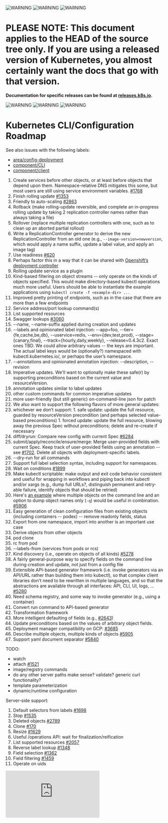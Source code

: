<!-- BEGIN MUNGE: UNVERSIONED_WARNING -->

<!-- BEGIN STRIP_FOR_RELEASE -->

![WARNING](http://kubernetes.io/img/warning.png)
![WARNING](http://kubernetes.io/img/warning.png)
![WARNING](http://kubernetes.io/img/warning.png)

<h1>PLEASE NOTE: This document applies to the HEAD of the source
tree only. If you are using a released version of Kubernetes, you almost
certainly want the docs that go with that version.</h1>

<strong>Documentation for specific releases can be found at
[releases.k8s.io](http://releases.k8s.io).</strong>

![WARNING](http://kubernetes.io/img/warning.png)
![WARNING](http://kubernetes.io/img/warning.png)
![WARNING](http://kubernetes.io/img/warning.png)

<!-- END STRIP_FOR_RELEASE -->

<!-- END MUNGE: UNVERSIONED_WARNING -->
# Kubernetes CLI/Configuration Roadmap

See also issues with the following labels:
* [area/config-deployment](https://github.com/GoogleCloudPlatform/kubernetes/labels/area%2Fconfig-deployment)
* [component/CLI](https://github.com/GoogleCloudPlatform/kubernetes/labels/component%2FCLI)
* [component/client](https://github.com/GoogleCloudPlatform/kubernetes/labels/component%2Fclient)

1. Create services before other objects, or at least before objects that depend upon them. Namespace-relative DNS mitigates this some, but most users are still using service environment variables. [#1768](https://github.com/GoogleCloudPlatform/kubernetes/issues/1768)
1. Finish rolling update [#1353](https://github.com/GoogleCloudPlatform/kubernetes/issues/1353)
  1. Friendly to auto-scaling [#2863](https://github.com/GoogleCloudPlatform/kubernetes/pull/2863#issuecomment-69701562)
  1. Rollback (make rolling-update reversible, and complete an in-progress rolling update by taking 2 replication controller names rather than always taking a file)
  1. Rollover (replace multiple replication controllers with one, such as to clean up an aborted partial rollout)
  1. Write a ReplicationController generator to derive the new ReplicationController from an old one (e.g., `--image-version=newversion`, which would apply a name suffix, update a label value, and apply an image tag)
  1. Use readiness [#620](https://github.com/GoogleCloudPlatform/kubernetes/issues/620)
  1. Perhaps factor this in a way that it can be shared with [Openshift’s deployment controller](https://github.com/GoogleCloudPlatform/kubernetes/issues/1743) 
  1. Rolling update service as a plugin
1. Kind-based filtering on object streams -- only operate on the kinds of objects specified. This would make directory-based kubectl operations much more useful. Users should be able to instantiate the example applications using `kubectl create -f <example-dir> ...`
1. Improved pretty printing of endpoints, such as in the case that there are more than a few endpoints
1. Service address/port lookup command(s)
1. List supported resources
1. Swagger lookups [#3060](https://github.com/GoogleCloudPlatform/kubernetes/issues/3060)
1. --name, --name-suffix applied during creation and updates
1. --labels and opinionated label injection: --app=foo, --tier={fe,cache,be,db}, --uservice=redis, --env={dev,test,prod}, --stage={canary,final}, --track={hourly,daily,weekly}, --release=0.4.3c2. Exact ones TBD. We could allow arbitrary values -- the keys are important. The actual label keys would be (optionally?) namespaced with kubectl.kubernetes.io/, or perhaps the user’s namespace.
1. --annotations and opinionated annotation injection: --description, --revision
1. Imperative updates. We'll want to optionally make these safe(r) by supporting preconditions based on the current value and resourceVersion.
  1. annotation updates similar to label updates
  1. other custom commands for common imperative updates
  1. more user-friendly (but still generic) on-command-line json for patch
1. We also want to support the following flavors of more general updates:
  1. whichever we don’t support:
    1. safe update: update the full resource, guarded by resourceVersion precondition (and perhaps selected value-based preconditions)
    1. forced update: update the full resource, blowing away the previous Spec without preconditions; delete and re-create if necessary
  1. diff/dryrun: Compare new config with current Spec [#6284](https://github.com/GoogleCloudPlatform/kubernetes/issues/6284)
  1. submit/apply/reconcile/ensure/merge: Merge user-provided fields with current Spec. Keep track of user-provided fields using an annotation -- see [#1702](https://github.com/GoogleCloudPlatform/kubernetes/issues/1702). Delete all objects with deployment-specific labels.
1. --dry-run for all commands
1. Support full label selection syntax, including support for namespaces.
1. Wait on conditions [#1899](https://github.com/GoogleCloudPlatform/kubernetes/issues/1899)
1. Make kubectl scriptable: make output and exit code behavior consistent and useful for wrapping in workflows and piping back into kubectl and/or xargs (e.g., dump full URLs?, distinguish permanent and retry-able failure, identify objects that should be retried)
  1. Here's [an example](http://techoverflow.net/blog/2013/10/22/docker-remove-all-images-and-containers/) where multiple objects on the command line and an option to dump object names only (`-q`) would be useful in combination. [#5906](https://github.com/GoogleCloudPlatform/kubernetes/issues/5906)
1. Easy generation of clean configuration files from existing objects (including containers -- podex) -- remove readonly fields, status
  1. Export from one namespace, import into another is an important use case
1. Derive objects from other objects
  1. pod clone
  1. rc from pod
  1. --labels-from (services from pods or rcs)
1. Kind discovery (i.e., operate on objects of all kinds) [#5278](https://github.com/GoogleCloudPlatform/kubernetes/issues/5278)
1. A fairly general-purpose way to specify fields on the command line during creation and update, not just from a config file
1. Extensible API-based generator framework (i.e. invoke generators via an API/URL rather than building them into kubectl), so that complex client libraries don’t need to be rewritten in multiple languages, and so that the abstractions are available through all interfaces: API, CLI, UI, logs, ... [#5280](https://github.com/GoogleCloudPlatform/kubernetes/issues/5280)
  1. Need schema registry, and some way to invoke generator (e.g., using a container)
  1. Convert run command to API-based generator
1. Transformation framework
  1. More intelligent defaulting of fields (e.g., [#2643](https://github.com/GoogleCloudPlatform/kubernetes/issues/2643))
1. Update preconditions based on the values of arbitrary object fields. 
1. Deployment manager compatibility on GCP: [#3685](https://github.com/GoogleCloudPlatform/kubernetes/issues/3685)
1. Describe multiple objects, multiple kinds of objects [#5905](https://github.com/GoogleCloudPlatform/kubernetes/issues/5905)
1. Support yaml document separator [#5840](https://github.com/GoogleCloudPlatform/kubernetes/issues/5840)

TODO: 
* watch
* attach [#1521](https://github.com/GoogleCloudPlatform/kubernetes/issues/1521)
* image/registry commands
* do any other server paths make sense? validate? generic curl functionality?
* template parameterization
* dynamic/runtime configuration

Server-side support:

1. Default selectors from labels [#1698](https://github.com/GoogleCloudPlatform/kubernetes/issues/1698#issuecomment-71048278)
1. Stop [#1535](https://github.com/GoogleCloudPlatform/kubernetes/issues/1535)
1. Deleted objects [#2789](https://github.com/GoogleCloudPlatform/kubernetes/issues/2789)
1. Clone [#170](https://github.com/GoogleCloudPlatform/kubernetes/issues/170)
1. Resize [#1629](https://github.com/GoogleCloudPlatform/kubernetes/issues/1629)
1. Useful /operations API: wait for finalization/reification
1. List supported resources [#2057](https://github.com/GoogleCloudPlatform/kubernetes/issues/2057)
1. Reverse label lookup [#1348](https://github.com/GoogleCloudPlatform/kubernetes/issues/1348)
1. Field selection [#1362](https://github.com/GoogleCloudPlatform/kubernetes/issues/1362)
1. Field filtering [#1459](https://github.com/GoogleCloudPlatform/kubernetes/issues/1459)
1. Operate on uids


<!-- BEGIN MUNGE: GENERATED_ANALYTICS -->
[![Analytics](https://kubernetes-site.appspot.com/UA-36037335-10/GitHub/docs/devel/cli-roadmap.md?pixel)]()
<!-- END MUNGE: GENERATED_ANALYTICS -->
